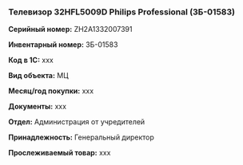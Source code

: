 ### Телевизор 32HFL5009D Philips Professional (ЗБ-01583) </br>

**Серийный номер:** ZH2A1332007391 </br>

**Инвентарный номер:** ЗБ-01583 </br>

**Код в 1С:** xxx </br> 

**Вид объекта:** МЦ

**Месяц/год покупки:** xxx </br>

**Документы:** xxx  </br>

**Отдел:** Администрация от учредителей </br>

**Принадлежность:** Генеральный директор </br>

**Прослеживаемый товар:** xxx
